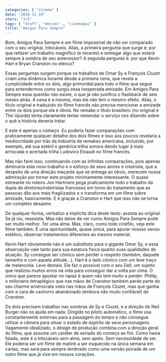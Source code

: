 ```yaml
---
categories: [ "cinema" ]
date: "2018-12-19"
stars: "3/5"
tags: [ "draft", "movies" , "cinemaqui" ]
title: "Amigos Para Sempre"
---
```

Bom, Amigos Para Sempre é um filme impossível de não ser comparado
com o seu original, Intocáveis. Aliás, a primeira pergunta que surge
é: por que refazer um trabalho magnífico (e recente) e entregar algo
que estará sempre à sombra de seu antecessor? A segunda pergunta é:
por que Kevin Hart e Bryan Cranston no elenco?

Essas perguntas surgem porque os trabalhos de Omar Sy e François
Cluzet criam uma dinâmica tocante desde a primeira cena, que revela a
cumplicidade entre os dois, algo primordial para todo o filme que segue
para entendermos como surgiu essa inesperada amizade. Em Amigos Para
Sempre essa questão não existe, o que já não justifica o flashback
de seis meses atrás. A cena é a mesma, mas ela não tem o mesmo
efeito. Aliás, o título original e traduzido do filme francês não
precisa mencionar a amizade entre os dois porque ela é óbvia. No remake
o título brasileiro (no original é The Upside) tenta claramente tentar
remendar o serviço nos dizendo sobre o quê a história deveria tratar.

E este é apenas o começo. Eu poderia fazer comparações com
praticamente qualquer detalhe dos dois filmes e isso aos poucos revelaria
a mediocridade por trás da indústria de remakes americana, incluindo,
por exemplo, até sua estéril e genérica trilha sonora dando lugar à
mais arriscada e acertada trilha Ludovico Einaudi no filme francês.

Mas não farei isso, continuando com as infinitas comparações, pois
apenas diminuiria este novo trabalho e o esforço de seus atores e
roteirista, que a despeito de uma direção maçante que se entrega ao
óbvio, merecem nossa admiração por tornar este projeto minimamente
interessante. O quase estreante no roteiro Jon Hartmere pega praticamente
todo o trabalho da dupla de diretores/roteiristas franceses em torno do
tratamento que as pessoas dão aos mais fragilizados e o transforma em
um filme sobre amizade, basicamente. E é graças a Cranston e Hart que
isso não se torna um completo desastre.

De qualquer forma, verbalizo a implícita dica deste texto: assista
ao original. Se já viu, reassista. Mas não deixe de ver como Amigos
Para Sempre pode ser muito melhor. Ter uma alma. Mas, claro, como todo
cinéfilo, veja este filme também. É uma oportunidade, quase única,
para apurar nossso senso estético, observar tratamentos diferentes ao
mesmo material.

Kevin Hart obviamente não é um substituto para o gigante Omar Sy, e essa
observação vale tanto para sua estatura física quanto suas qualidades
de atuação. Sy consegue ser cômico sem perder o respeito (também,
daquele tamanho e com aquela atitude...). Hart é o lado cômico com um
leve traço de melancolia. Leve demais. Ele faz o possível com o seu
Dell, um sujeito que realizou muitos erros na vida para conseguir dar a
volta por cima. O único que parece apostar no rapaz é quem não tem
muito a perder: Phillip, o milionário tetraplégico que nas mãos de
Cranston também perde parte do seu charme aristrocrata visto nas mãos
de François Cluzet, mas que ganha com a cara de cachorro abandonado
(embora não muito confiável) de Cranston.

Os dois precisam trabalhar nas sombras de Sy e Cluzet, e a direção
de Neil Burger não os ajuda em nada. Dirigido no piloto automático,
o filme usa constantemente externas para a passagem do tempo e não
consegue utilizar a câmera para situar o estado de espírito de seus
personagens. Vagamente idealizado, o design de produção combina com a
direção geral do filme, que assume um caráter de seriado do começo ao
fim. Como havia falado, este é o Intocáveis sem alma, sem apelo. Sem
necessidade de ser. Ele poderia ser um filme de matinê a ser esquecido
na única semana em cartaz, mas será para sempre lembrado como uma
versão piorada de um outro filme que já vive em nossos corações.
